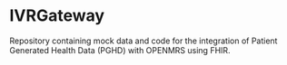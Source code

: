 # IVRGateway
Repository containing mock data and code for the integration of Patient Generated Health Data (PGHD) with OPENMRS using FHIR.
